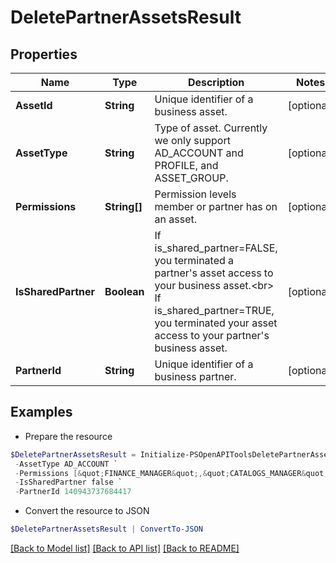 # DeletePartnerAssetsResult
## Properties

Name | Type | Description | Notes
------------ | ------------- | ------------- | -------------
**AssetId** | **String** | Unique identifier of a business asset. | [optional] 
**AssetType** | **String** | Type of asset. Currently we only support AD_ACCOUNT and PROFILE, and ASSET_GROUP. | [optional] 
**Permissions** | **String[]** | Permission levels member or partner has on an asset. | [optional] 
**IsSharedPartner** | **Boolean** | If is_shared_partner&#x3D;FALSE, you terminated a partner&#39;s asset access to your business asset.&lt;br&gt; If is_shared_partner&#x3D;TRUE, you terminated your asset access to your partner&#39;s business asset. | [optional] 
**PartnerId** | **String** | Unique identifier of a business partner. | [optional] 

## Examples

- Prepare the resource
```powershell
$DeletePartnerAssetsResult = Initialize-PSOpenAPIToolsDeletePartnerAssetsResult  -AssetId 549755885175 `
 -AssetType AD_ACCOUNT `
 -Permissions [&quot;FINANCE_MANAGER&quot;,&quot;CATALOGS_MANAGER&quot;,&quot;AUDIENCE_MANAGER&quot;] `
 -IsSharedPartner false `
 -PartnerId 140943737684417
```

- Convert the resource to JSON
```powershell
$DeletePartnerAssetsResult | ConvertTo-JSON
```

[[Back to Model list]](../README.md#documentation-for-models) [[Back to API list]](../README.md#documentation-for-api-endpoints) [[Back to README]](../README.md)

